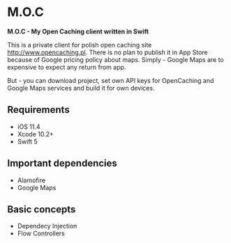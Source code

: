 # M.O.C
 __M.O.C - My Open Caching client written in Swift__ 

This is a private client for polish open caching site http://www.opencaching.pl.
There is no plan to publish it in App Store because of Google pricing policy about maps. Simply - Google Maps are to expensive to expect any return from app.

But - you can download project, set own API keys for OpenCaching and Google Maps services and build it for own devices.


## Requirements

- iOS 11.4
- Xcode 10.2+
- Swift 5

## Important dependencies

- Alamofire
- Google Maps

## Basic concepts
- Dependecy Injection
- Flow Controllers

